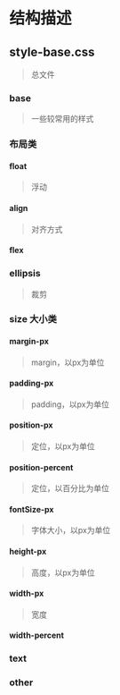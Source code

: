 # 结构描述
## style-base.css  
> 总文件  
### base  
> 一些较常用的样式  
### 布局类  
#### float  
> 浮动  
#### align  
> 对齐方式  
#### flex  

### ellipsis
> 裁剪
### size 大小类  
#### margin-px  
> margin，以px为单位  
####  padding-px  
> padding，以px为单位  
####  position-px  
> 定位，以px为单位  
####  position-percent  
> 定位，以百分比为单位  
####  fontSize-px  
> 字体大小，以px为单位  
####  height-px  
> 高度，以px为单位  
####  width-px  
> 宽度  
####  width-percent  

### text  
### other  
